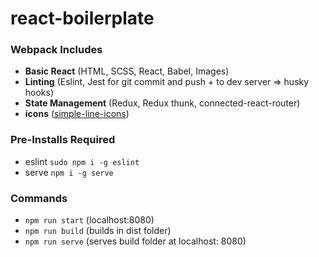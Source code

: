 # react-boilerplate

### Webpack Includes
* **Basic React** (HTML, SCSS, React, Babel, Images)
* **Linting** (Eslint, Jest for git commit and push + to dev server => husky hooks)
* **State Management** (Redux, Redux thunk, connected-react-router)
* **icons** ([simple-line-icons](https://simplelineicons.github.io))

### Pre-Installs Required
* eslint ```sudo npm i -g eslint```
* serve ```npm i -g serve```

### Commands
* ```npm run start``` (localhost:8080)
* ```npm run build``` (builds in dist folder)
* ```npm run serve``` (serves build folder at localhost: 8080)
